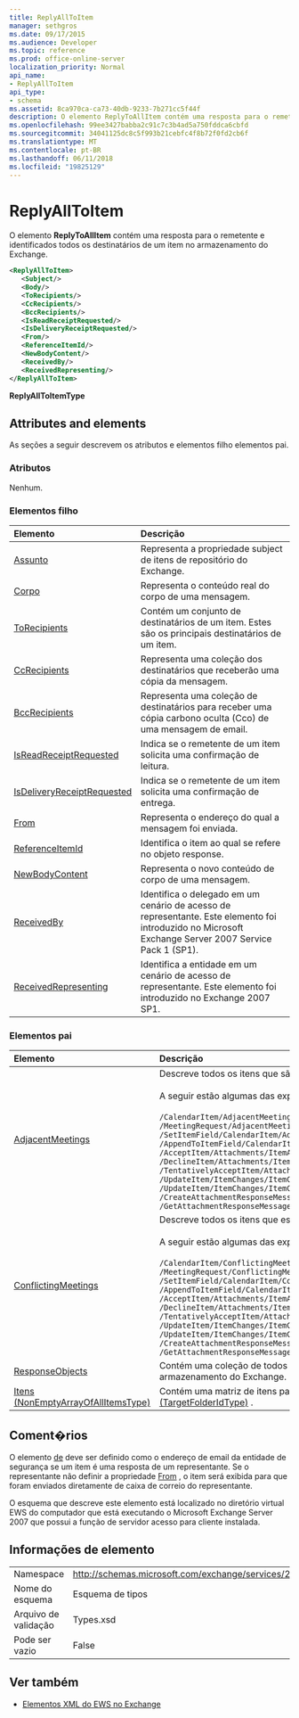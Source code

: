 ```yaml
---
title: ReplyAllToItem
manager: sethgros
ms.date: 09/17/2015
ms.audience: Developer
ms.topic: reference
ms.prod: office-online-server
localization_priority: Normal
api_name:
- ReplyAllToItem
api_type:
- schema
ms.assetid: 8ca970ca-ca73-40db-9233-7b271cc5f44f
description: O elemento ReplyToAllItem contém uma resposta para o remetente e identificados todos os destinatários de um item no armazenamento do Exchange.
ms.openlocfilehash: 99ee3427babba2c91c7c3b4ad5a750fddca6cbfd
ms.sourcegitcommit: 34041125dc8c5f993b21cebfc4f8b72f0fd2cb6f
ms.translationtype: MT
ms.contentlocale: pt-BR
ms.lasthandoff: 06/11/2018
ms.locfileid: "19825129"
---
```

# <a name="replyalltoitem"></a>ReplyAllToItem

O elemento **ReplyToAllItem** contém uma resposta para o remetente e identificados todos os destinatários de um item no armazenamento do Exchange. 
  
```xml
<ReplyAllToItem>
   <Subject/>
   <Body/>
   <ToRecipients/>
   <CcRecipients/>
   <BccRecipients/>
   <IsReadReceiptRequested/>
   <IsDeliveryReceiptRequested/>
   <From/>
   <ReferenceItemId/>
   <NewBodyContent/>
   <ReceivedBy/>
   <ReceivedRepresenting/>
</ReplyAllToItem>
```

 **ReplyAllToItemType**
## <a name="attributes-and-elements"></a>Attributes and elements

As seções a seguir descrevem os atributos e elementos filho elementos pai.
  
### <a name="attributes"></a>Atributos

Nenhum.
  
### <a name="child-elements"></a>Elementos filho

|**Elemento**|**Descrição**|
|:-----|:-----|
|[Assunto](subject.md) <br/> |Representa a propriedade subject de itens de repositório do Exchange.  <br/> |
|[Corpo](body.md) <br/> |Representa o conteúdo real do corpo de uma mensagem.  <br/> |
|[ToRecipients](torecipients.md) <br/> |Contém um conjunto de destinatários de um item. Estes são os principais destinatários de um item.  <br/> |
|[CcRecipients](ccrecipients.md) <br/> |Representa uma coleção dos destinatários que receberão uma cópia da mensagem.  <br/> |
|[BccRecipients](bccrecipients.md) <br/> |Representa uma coleção de destinatários para receber uma cópia carbono oculta (Cco) de uma mensagem de email.  <br/> |
|[IsReadReceiptRequested](isreadreceiptrequested.md) <br/> |Indica se o remetente de um item solicita uma confirmação de leitura.  <br/> |
|[IsDeliveryReceiptRequested](isdeliveryreceiptrequested.md) <br/> |Indica se o remetente de um item solicita uma confirmação de entrega.  <br/> |
|[From](from.md) <br/> |Representa o endereço do qual a mensagem foi enviada.  <br/> |
|[ReferenceItemId](referenceitemid.md) <br/> |Identifica o item ao qual se refere no objeto response.  <br/> |
|[NewBodyContent](newbodycontent.md) <br/> |Representa o novo conteúdo de corpo de uma mensagem.  <br/> |
|[ReceivedBy](receivedby.md) <br/> |Identifica o delegado em um cenário de acesso de representante. Este elemento foi introduzido no Microsoft Exchange Server 2007 Service Pack 1 (SP1).  <br/> |
|[ReceivedRepresenting](receivedrepresenting.md) <br/> |Identifica a entidade em um cenário de acesso de representante. Este elemento foi introduzido no Exchange 2007 SP1.  <br/> |
   
### <a name="parent-elements"></a>Elementos pai

|**Elemento**|**Descrição**|
|:-----|:-----|
|[AdjacentMeetings](adjacentmeetings.md) <br/> | Descreve todos os itens que são adjacentes para um horário de reunião.  <br/><br/>  A seguir estão algumas das expressões XPath para esse elemento:  <br/><br/>  `/CalendarItem/AdjacentMeetings` <br/>  `/MeetingRequest/AdjacentMeetings` <br/>  `/SetItemField/CalendarItem/AdjacentMeetings` <br/>  `/AppendToItemField/CalendarItem/AdjacentMeetings` <br/>  `/AcceptItem/Attachments/ItemAttachment/CalendarItem/AdjacentMeetings` <br/>  `/DeclineItem/Attachments/ItemAttachment/CalendarItem/AdjacentMeetings` <br/>  `/TentativelyAcceptItem/Attachments/ItemAttachment/CalendarItem/AdjacentMeetings` <br/>  `/UpdateItem/ItemChanges/ItemChange/Updates/SetItemField/CalendarItem/AdjacentMeetings` <br/>  `/UpdateItem/ItemChanges/ItemChange/Updates/AppendToItemField/CalendarItem/AdjacentMeetings` <br/>  `/CreateAttachmentResponseMessage/Attachments/ItemAttachment/CalendarItem/AdjacentMeetings` <br/>  `/GetAttachmentResponseMessage/Attachments/ItemAttachment/CalendarItem/AdjacentMeetings` <br/> |
|[ConflictingMeetings](conflictingmeetings.md) <br/> | Descreve todos os itens que estão em conflito com um tempo de reunião.  <br/><br/>  A seguir estão algumas das expressões XPath para esse elemento: <br/> <br/>  `/CalendarItem/ConflictingMeetings` <br/>  `/MeetingRequest/ConflictingMeetings` <br/>  `/SetItemField/CalendarItem/ConflictingMeetings` <br/>  `/AppendToItemField/CalendarItem/ConflictingMeetings` <br/>  `/AcceptItem/Attachments/ItemAttachment/CalendarItem/ConflictingMeetings` <br/>  `/DeclineItem/Attachments/ItemAttachment/CalendarItem/ConflictingMeetings` <br/>  `/TentativelyAcceptItem/Attachments/ItemAttachment/CalendarItem/ConflictingMeetings` <br/>  `/UpdateItem/ItemChanges/ItemChange/Updates/SetItemField/CalendarItem/ConflictingMeetings` <br/>  `/UpdateItem/ItemChanges/ItemChange/Updates/AppendToItemField/CalendarItem/ConflictingMeetings` <br/>  `/CreateAttachmentResponseMessage/Attachments/ItemAttachment/CalendarItem/ConflictingMeetings` <br/>  `/GetAttachmentResponseMessage/Attachments/ItemAttachment/CalendarItem/ConflictingMeetings` <br/> |
|[ResponseObjects](responseobjects.md) <br/> |Contém uma coleção de todos os objetos de resposta que estão associados um item no armazenamento do Exchange.  <br/> |
|[Itens (NonEmptyArrayOfAllItemsType)](items-nonemptyarrayofallitemstype.md) <br/> |Contém uma matriz de itens para criar a pasta identificada pelo elemento [ParentFolderId (TargetFolderIdType)](parentfolderid-targetfolderidtype.md) .  <br/> |
   
## <a name="remarks"></a>Coment�rios

O elemento [de](from.md) deve ser definido como o endereço de email da entidade de segurança se um item é uma resposta de um representante. Se o representante não definir a propriedade [From](from.md) , o item será exibida para que foram enviados diretamente de caixa de correio do representante. 
  
O esquema que descreve este elemento está localizado no diretório virtual EWS do computador que está executando o Microsoft Exchange Server 2007 que possui a função de servidor acesso para cliente instalada.
  
## <a name="element-information"></a>Informações de elemento

|||
|:-----|:-----|
|Namespace  <br/> |http://schemas.microsoft.com/exchange/services/2006/types  <br/> |
|Nome do esquema  <br/> |Esquema de tipos  <br/> |
|Arquivo de validação  <br/> |Types.xsd  <br/> |
|Pode ser vazio  <br/> |False  <br/> |
   
## <a name="see-also"></a>Ver também

- [Elementos XML do EWS no Exchange](ews-xml-elements-in-exchange.md)

